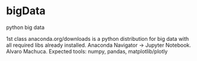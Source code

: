 # bigData
python big data

1st class
anaconda.org/downloads is a python distribution for big data with all required libs already installed.
Anaconda Navigator -> Jupyter Notebook.
Alvaro Machuca.
Expected tools: numpy, pandas, matplotlib/plotly
